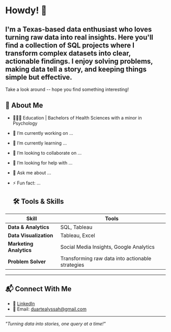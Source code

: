 # Howdy! 🤠 
## I'm a Texas-based data enthusiast who loves turning raw data into real insights. Here you'll find a collection of SQL projects where I transform complex datasets into clear, actionable findings. I enjoy solving problems, making data tell a story, and keeping things simple but effective.

Take a look around -- hope you find something interesting!

## 🚀 About Me    
- 👩🏽‍🎓 Education | Bachelors of Health Sciences with a minor in Psychology
- 🔭 I’m currently working on ...
- 🌱 I’m currently learning ...
- 👯 I’m looking to collaborate on ...
- 🤔 I’m looking for help with ...
- 💬 Ask me about ...
- ⚡ Fun fact: ...

  ## 🛠️ Tools & Skills  
| Skill | Tools |
|------------|------------|
| **Data & Analytics** | SQL, Tableau |
| **Data Visualization** | Tableau, Excel | 
| **Marketing Analytics** | Social Media Insights, Google Analytics | 
| **Problem Solver** | Transforming raw data into actionable strategies | 

---

## 📬 Connect With Me  
- 💼 [LinkedIn](www.linkedin.com/in/alyssahduarte)  
- 📧 Email: duartealyssah@gmail.com 

---

*"Turning data into stories, one query at a time!"*  

<!--
**alyssaduarte/alyssaduarte** is a ✨ _special_ ✨ repository because its `README.md` (this file) appears on your GitHub profile.
